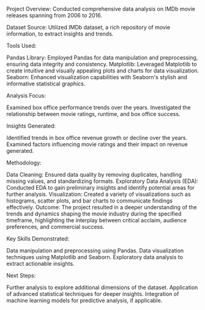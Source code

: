 Project Overview: Conducted comprehensive data analysis on IMDb movie releases spanning from 2006 to 2016.

Dataset Source: Utilized IMDb dataset, a rich repository of movie information, to extract insights and trends.

Tools Used:

Pandas Library: Employed Pandas for data manipulation and preprocessing, ensuring data integrity and consistency.
Matplotlib: Leveraged Matplotlib to create intuitive and visually appealing plots and charts for data visualization.
Seaborn: Enhanced visualization capabilities with Seaborn's stylish and informative statistical graphics.


Analysis Focus:

Examined box office performance trends over the years.
Investigated the relationship between movie ratings, runtime, and box office success.

Insights Generated:

Identified trends in box office revenue growth or decline over the years.
Examined factors influencing movie ratings and their impact on revenue generated.

Methodology:

Data Cleaning: Ensured data quality by removing duplicates, handling missing values, and standardizing formats.
Exploratory Data Analysis (EDA): Conducted EDA to gain preliminary insights and identify potential areas for further analysis.
Visualization: Created a variety of visualizations such as histograms, scatter plots, and bar charts to communicate findings effectively.
Outcome: The project resulted in a deeper understanding of the trends and dynamics shaping the movie industry during the specified timeframe, highlighting the interplay between critical acclaim, audience preferences, and commercial success.

Key Skills Demonstrated:

Data manipulation and preprocessing using Pandas.
Data visualization techniques using Matplotlib and Seaborn.
Exploratory data analysis to extract actionable insights.

Next Steps:

Further analysis to explore additional dimensions of the dataset.
Application of advanced statistical techniques for deeper insights.
Integration of machine learning models for predictive analysis, if applicable.
